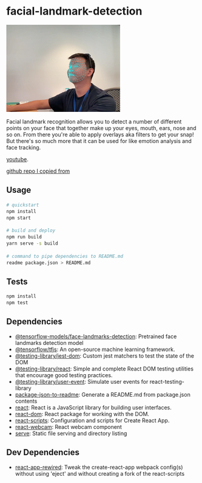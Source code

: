 # facial-landmark-detection

![](./scrn.png) 
 
 Facial landmark recognition allows you to detect a number of different points on your face that together make up your eyes, mouth, ears, nose and so on. From there you&#39;re able to apply overlays aka filters to get your snap! But there&#39;s so much more that it can be used for like emotion analysis and face tracking. 
 
[youtube](youtu.be/7lXYGDVHUNw). 
 
[github repo I copied from](github.com/nicknochnack/FacialLandmarkDetection)

## Usage

```sh
# quickstart
npm install
npm start

# build and deploy
npm run build
yarn serve -s build

# command to pipe dependencies to README.md
readme package.json > README.md
```

## Tests

```sh
npm install
npm test
```

## Dependencies

- [@tensorflow-models/face-landmarks-detection](https://ghub.io/@tensorflow-models/face-landmarks-detection): Pretrained face landmarks detection model
- [@tensorflow/tfjs](https://ghub.io/@tensorflow/tfjs): An open-source machine learning framework.
- [@testing-library/jest-dom](https://ghub.io/@testing-library/jest-dom): Custom jest matchers to test the state of the DOM
- [@testing-library/react](https://ghub.io/@testing-library/react): Simple and complete React DOM testing utilities that encourage good testing practices.
- [@testing-library/user-event](https://ghub.io/@testing-library/user-event): Simulate user events for react-testing-library
- [package-json-to-readme](https://ghub.io/package-json-to-readme): Generate a README.md from package.json contents
- [react](https://ghub.io/react): React is a JavaScript library for building user interfaces.
- [react-dom](https://ghub.io/react-dom): React package for working with the DOM.
- [react-scripts](https://ghub.io/react-scripts): Configuration and scripts for Create React App.
- [react-webcam](https://ghub.io/react-webcam): React webcam component
- [serve](https://ghub.io/serve): Static file serving and directory listing

## Dev Dependencies

- [react-app-rewired](https://ghub.io/react-app-rewired): Tweak the create-react-app webpack config(s) without using &#39;eject&#39; and without creating a fork of the react-scripts

